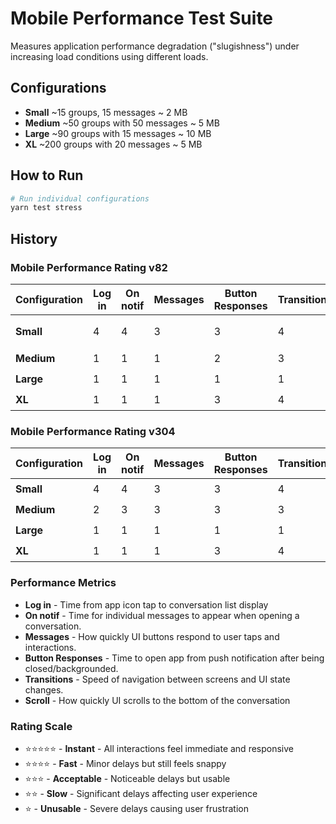 # Mobile Performance Test Suite

Measures application performance degradation ("slugishness") under increasing load conditions using different loads.

## Configurations

- **Small** ~15 groups, 15 messages ~ 2 MB
- **Medium** ~50 groups with 50 messages ~ 5 MB
- **Large** ~90 groups with 15 messages ~ 10 MB
- **XL** ~200 groups with 20 messages ~ 5 MB

## How to Run

```bash
# Run individual configurations
yarn test stress
```

## History

### Mobile Performance Rating v82

| Configuration | Log in | On notif | Messages | Button Responses | Transitions | Scroll | Rating           |
| ------------- | ------ | -------- | -------- | ---------------- | ----------- | ------ | ---------------- |
| **Small**     | 4      | 4        | 3        | 3                | 4           | 3      | ⭐️⭐️⭐️ (2.83) |
| **Medium**    | 1      | 1        | 1        | 2                | 3           | 3      | ⭐️⭐️⭐️        |
| **Large**     | 1      | 1        | 1        | 1                | 1           | 1      | ⭐️              |
| **XL**        | 1      | 1        | 1        | 3                | 4           | 1      | ⭐️              |

### Mobile Performance Rating v304

| Configuration | Log in | On notif | Messages | Button Responses | Transitions | Scroll | Rating    |
| ------------- | ------ | -------- | -------- | ---------------- | ----------- | ------ | --------- |
| **Small**     | 4      | 4        | 3        | 3                | 4           | 3      | ⭐️⭐️⭐️ |
| **Medium**    | 2      | 3        | 3        | 3                | 3           | 3      | ⭐️⭐️    |
| **Large**     | 1      | 1        | 1        | 1                | 1           | 1      | ⭐️       |
| **XL**        | 1      | 1        | 1        | 3                | 4           | 1      | ⭐️       |

### Performance Metrics

- **Log in** - Time from app icon tap to conversation list display
- **On notif** - Time for individual messages to appear when opening a conversation.
- **Messages** - How quickly UI buttons respond to user taps and interactions.
- **Button Responses** - Time to open app from push notification after being closed/backgrounded.
- **Transitions** - Speed of navigation between screens and UI state changes.
- **Scroll** - How quickly UI scrolls to the bottom of the conversation

### Rating Scale

- ⭐️⭐️⭐️⭐️⭐️ - **Instant** - All interactions feel immediate and responsive
- ⭐️⭐️⭐️⭐️ - **Fast** - Minor delays but still feels snappy
- ⭐️⭐️⭐️ - **Acceptable** - Noticeable delays but usable
- ⭐️⭐️ - **Slow** - Significant delays affecting user experience
- ⭐️ - **Unusable** - Severe delays causing user frustration
